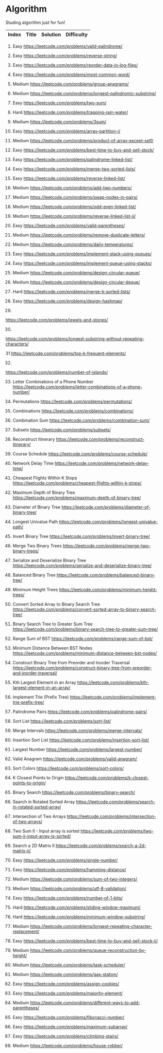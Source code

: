 # Algorithm
Studing algorithm just for fun!

| Index | Title | Solution | Difficulty |
|-------| ----- | -------- | ---------- |


1. Easy
https://leetcode.com/problems/valid-palindrome/

2. Easy
https://leetcode.com/problems/reverse-string/

3. Easy
https://leetcode.com/problems/reorder-data-in-log-files/

4. Easy
https://leetcode.com/problems/most-common-word/

5. Medium
https://leetcode.com/problems/group-anagrams/

6. Medium
https://leetcode.com/problems/longest-palindromic-substring/

7. Easy
https://leetcode.com/problems/two-sum/

8. Hard
https://leetcode.com/problems/trapping-rain-water/

9. Medium
https://leetcode.com/problems/3sum/

10. Easy
https://leetcode.com/problems/array-partition-i/

11. Medium
https://leetcode.com/problems/product-of-array-except-self/

12. Easy
https://leetcode.com/problems/best-time-to-buy-and-sell-stock/

13. Easy
https://leetcode.com/problems/palindrome-linked-list/

14. Easy
https://leetcode.com/problems/merge-two-sorted-lists/

15. Easy
https://leetcode.com/problems/reverse-linked-list/

16. Medium
https://leetcode.com/problems/add-two-numbers/

17. Medium
https://leetcode.com/problems/swap-nodes-in-pairs/

18. Medium
https://leetcode.com/problems/odd-even-linked-list/

19. Medium
https://leetcode.com/problems/reverse-linked-list-ii/

20. Easy
https://leetcode.com/problems/valid-parentheses/

21. Medium
https://leetcode.com/problems/remove-duplicate-letters/

22. Medium
https://leetcode.com/problems/daily-temperatures/

23. Easy
https://leetcode.com/problems/implement-stack-using-queues/

24. Easy
https://leetcode.com/problems/implement-queue-using-stacks/

25. Medium
https://leetcode.com/problems/design-circular-queue/

26. Medium
https://leetcode.com/problems/design-circular-deque/

27. Hard
https://leetcode.com/problems/merge-k-sorted-lists/

28. Easy
https://leetcode.com/problems/design-hashmap/

29. 
https://leetcode.com/problems/jewels-and-stones/

30.
https://leetcode.com/problems/longest-substring-without-repeating-characters/

31
https://leetcode.com/problems/top-k-frequent-elements/

32.
https://leetcode.com/problems/number-of-islands/

33. Letter Combinations of a Phone Number
https://leetcode.com/problems/letter-combinations-of-a-phone-number/

34. Permutations
https://leetcode.com/problems/permutations/

35. Combinations
https://leetcode.com/problems/combinations/

36. Combination Sum
https://leetcode.com/problems/combination-sum/

37. Subsets
https://leetcode.com/problems/subsets/

38. Reconstruct Itinerary
https://leetcode.com/problems/reconstruct-itinerary/

39. Course Schedule
https://leetcode.com/problems/course-schedule/

40. Network Delay Time
https://leetcode.com/problems/network-delay-time/

41. Cheapest Flights Within K Stops
https://leetcode.com/problems/cheapest-flights-within-k-stops/

42. Maximum Depth of Binary Tree
https://leetcode.com/problems/maximum-depth-of-binary-tree/

43. Diameter of Binary Tree
https://leetcode.com/problems/diameter-of-binary-tree/

44. Longest Univalue Path
https://leetcode.com/problems/longest-univalue-path/

45. Invert Binary Tree
https://leetcode.com/problems/invert-binary-tree/

46. Merge Two Binary Trees
https://leetcode.com/problems/merge-two-binary-trees/

47. Serialize and Deserialize Binary Tree
https://leetcode.com/problems/serialize-and-deserialize-binary-tree/

48. Balanced Binary Tree
https://leetcode.com/problems/balanced-binary-tree/

49. Minimum Height Trees
https://leetcode.com/problems/minimum-height-trees/

50. Convert Sorted Array to Binary Search Tree
https://leetcode.com/problems/convert-sorted-array-to-binary-search-tree/

51. Binary Search Tree to Greater Sum Tree
https://leetcode.com/problems/binary-search-tree-to-greater-sum-tree/

52. Range Sum of BST
https://leetcode.com/problems/range-sum-of-bst/

53. Minimum Distance Between BST Nodes
https://leetcode.com/problems/minimum-distance-between-bst-nodes/

54. Construct Binary Tree from Preorder and Inorder Traversal
https://leetcode.com/problems/construct-binary-tree-from-preorder-and-inorder-traversal/

55. Kth Largest Element in an Array
https://leetcode.com/problems/kth-largest-element-in-an-array/

56. Implement Trie (Prefix Tree)
https://leetcode.com/problems/implement-trie-prefix-tree/

57. Palindrome Pairs
https://leetcode.com/problems/palindrome-pairs/

58. Sort List
https://leetcode.com/problems/sort-list/

59. Merge Intervals
https://leetcode.com/problems/merge-intervals/

60. Insertion Sort List
https://leetcode.com/problems/insertion-sort-list/

61. Largest Number
https://leetcode.com/problems/largest-number/

62. Valid Anagram
https://leetcode.com/problems/valid-anagram/

63. Sort Colors
https://leetcode.com/problems/sort-colors/

64. K Closest Points to Origin
https://leetcode.com/problems/k-closest-points-to-origin/

65. Binary Search
https://leetcode.com/problems/binary-search/

66. Search in Rotated Sorted Array
https://leetcode.com/problems/search-in-rotated-sorted-array/

67. Intersection of Two Arrays
https://leetcode.com/problems/intersection-of-two-arrays/

68. Two Sum II - Input array is sorted
https://leetcode.com/problems/two-sum-ii-input-array-is-sorted/

69. Search a 2D Matrix II
https://leetcode.com/problems/search-a-2d-matrix-ii/

70. Easy
https://leetcode.com/problems/single-number/

71. Easy
https://leetcode.com/problems/hamming-distance/

72. Medium
https://leetcode.com/problems/sum-of-two-integers/

73. Medium
https://leetcode.com/problems/utf-8-validation/

74. Easy
https://leetcode.com/problems/number-of-1-bits/

75. Hard
https://leetcode.com/problems/sliding-window-maximum/

76. Hard
https://leetcode.com/problems/minimum-window-substring/

77. Medium
https://leetcode.com/problems/longest-repeating-character-replacement/

78. Easy
https://leetcode.com/problems/best-time-to-buy-and-sell-stock-ii/

79. Medium
https://leetcode.com/problems/queue-reconstruction-by-height/

80. Medium
https://leetcode.com/problems/task-scheduler/

81. Medium
https://leetcode.com/problems/gas-station/

82. Easy
https://leetcode.com/problems/assign-cookies/

83. Easy
https://leetcode.com/problems/majority-element/

84. Medium
https://leetcode.com/problems/different-ways-to-add-parentheses/

85. Easy
https://leetcode.com/problems/fibonacci-number/

86. Easy
https://leetcode.com/problems/maximum-subarray/

87. Easy
https://leetcode.com/problems/climbing-stairs/

88. Medium
https://leetcode.com/problems/house-robber/











